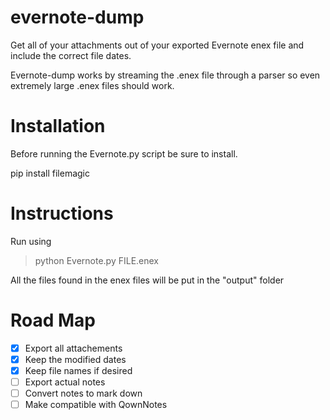 # evernote-dump

Get all of your attachments out of your exported Evernote enex file and include the correct file dates.

Evernote-dump works by streaming the .enex file through a parser so even extremely large .enex files should work.

# Installation

Before running the Evernote.py script be sure to install.

pip install filemagic

# Instructions

Run using

> python Evernote.py FILE.enex

All the files found in the enex files will be put in the "output" folder

# Road Map

  -[x] Export all attachements
  -[x] Keep the modified dates
  -[x] Keep file names if desired
  -[ ] Export actual notes
  -[ ] Convert notes to mark down
  -[ ] Make compatible with QownNotes
